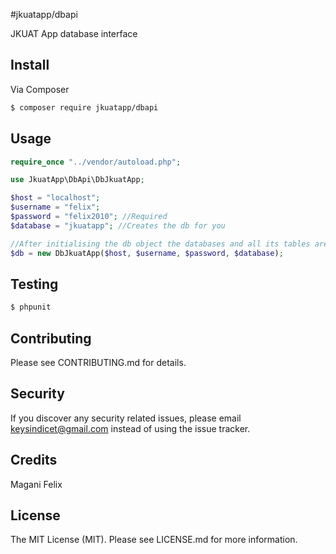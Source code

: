 #jkuatapp/dbapi

JKUAT App database interface

## Install

Via Composer

``` bash
$ composer require jkuatapp/dbapi
```

## Usage

```php
require_once "../vendor/autoload.php";

use JkuatApp\DbApi\DbJkuatApp;

$host = "localhost";
$username = "felix";
$password = "felix2010"; //Required
$database = "jkuatapp"; //Creates the db for you

//After initialising the db object the databases and all its tables are created automatically
$db = new DbJkuatApp($host, $username, $password, $database);
```

## Testing

``` bash
$ phpunit
```

## Contributing

Please see CONTRIBUTING.md for details.

## Security

If you discover any security related issues, please email keysindicet@gmail.com instead of using the issue tracker.

## Credits

Magani Felix


## License

The MIT License (MIT). Please see LICENSE.md for more information.
